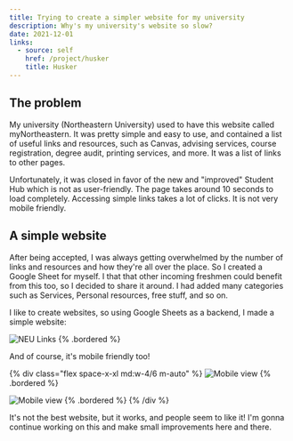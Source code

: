 ```yaml
---
title: Trying to create a simpler website for my university
description: Why's my university's website so slow?
date: 2021-12-01
links:
  - source: self
    href: /project/husker
    title: Husker
---
```


## The problem

My university (Northeastern University) used to have this website called myNortheastern. It was pretty simple and easy to use, and contained a list of useful links and resources, such as Canvas, advising services, course registration, degree audit, printing services, and more. It was a list of links to other pages.

Unfortunately, it was closed in favor of the new and "improved" Student Hub which is not as user-friendly. The page takes around 10 seconds to load completely. Accessing simple links takes a lot of clicks. It is not very mobile friendly.

## A simple website

After being accepted, I was always getting overwhelmed by the number of links and resources and how they're all over the place. So I created a Google Sheet for myself. I that that other incoming freshmen could benefit from this too, so I decided to share it around. I had added many categories such as Services, Personal resources, free stuff, and so on.

I like to create websites, so using Google Sheets as a backend, I made a simple website:

![NEU Links](/images/blog/better-university-website/neulinks.png) {% .bordered %}

And of course, it's mobile friendly too!

{% div class="flex space-x-xl md:w-4/6 m-auto" %}
![Mobile view](/images/blog/better-university-website/neulinksMobile.png) {% .bordered %}

![Mobile view](/images/blog/better-university-website/neulinksMobileFree.png) {% .bordered %}
{% /div %}

It's not the best website, but it works, and people seem to like it! I'm gonna continue working on this and make small improvements here and there.
